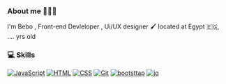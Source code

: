 ### About me 🧑🏻‍💻
I'm Bebo ,
Front-end Devleloper , Ui/UX designer 🖌
located at Egypt 🇪🇬, .... yrs old 


### 💻 Skills
   [![JavaScript](https://img.shields.io/badge/-JavaScript-black?style=flat&logo=javascript&link=https://github.com/iibeboQ)](https://github.com/iibeboQ)
   [![HTML](https://img.shields.io/badge/-HTML5-E34F26?style=flat&logo=html5&logoColor=white&link=https://github.com/iiBeboQ)](https://github.com/iibeboQ)
   [![CSS](https://img.shields.io/badge/-CSS3-1572B6?style=flat&logo=css3&link=https://github.com/iibeboq)](https://github.com/iibeboQ)
   [![Git](https://img.shields.io/badge/-Git-black?style=flat&logo=git&link=https://github.com/iibeboQ)](https://github.com/iibeboQ)
   [![bootsttap](https://img.shields.io/badge/Bootstrap-563D7C?style=for-the-badge&logo=bootstrap&logoColor=white)](https://github.com/iibeboQ)
   [![jq](https://img.shields.io/badge/jQuery-0769AD?style=for-the-badge&logo=jquery&logoColor=white)](https://github.com/iibeboQ)

